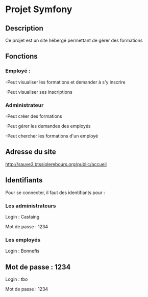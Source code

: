 # Projet Symfony

## Description

Ce projet est un site hébergé permettant de gérer des formations

## Fonctions

### Employé :

-Peut visualiser les formations et demander à s'y inscrire

-Peut visualiser ses inscriptions

### Administrateur

-Peut créer des formations

-Peut gérer les demandes des employés

-Peut chercher les formations d'un employé

## Adresse du site

 http://sauve3.btssiolerebours.org/public/accueil

## Identifiants
Pour se connecter, il faut des identifiants pour :

### Les administrateurs
Login : Castaing

Mot de passe : 1234

### Les employés
Login : Bonnefis

Mot de passe : 1234
------------------------------
Login : tbo

Mot de passe : 1234
